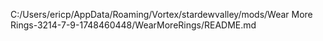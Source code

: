 C:/Users/ericp/AppData/Roaming/Vortex/stardewvalley/mods/Wear More Rings-3214-7-9-1748460448/WearMoreRings/README.md